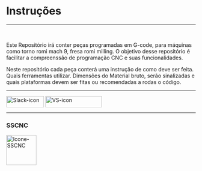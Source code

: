 <h1>Instruções</h1>
<hr><br>

<p>Este Repositório irá conter peças programadas em G-code, para máquinas como torno romi mach 9, fresa romi milling. O objetivo desse repositório é facilitar a compreenssão de programação CNC e suas funcionalidades.

Neste repositório cada peça conterá uma instrução de como deve ser feita. 
Quais ferramentas utilizar.
Dimensões do Material bruto, serão sinalizadas e quais plataformas devem ser fitas ou recomendadas a rodas o código.</p>
<hr>
<div style="{display: inline;}">
<a href="https://join.slack.com/t/novoworkspace-mzm5500/shared_invite/zt-2dh41mnbo-D8jdv6XrwJqF8DMPsKCscQ"><img align="center" alt="Slack-icon" height="30" width="100" src="https://img.shields.io/badge/Slack-4A154B?style=for-the-badge&logo=slack&logoColor=white"/></a>
<img align="center" alt="VS-icon" height="30" width="150" src="https://img.shields.io/badge/Visual_Studio_Code-0078D4?style=for-the-badge&logo=visual%20studio%20code&logoColor=white"/>
</div>
  <hr>
<h3>SSCNC</h3>
  <img width="80px" height="80px" src="https://img.apponic.com/80/238/014c2f947d69b199b0414eb8f641ac33.png" alt= "Icone-SSCNC"/>
